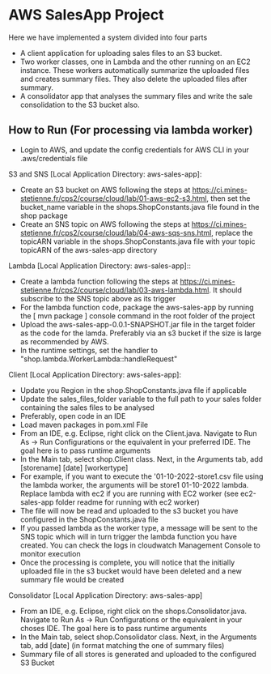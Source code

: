 
# AWS SalesApp Project

Here we have implemented a system divided into four parts
- A client application for uploading sales files to an S3 bucket.
- Two worker classes, one in Lambda and the other running on an EC2 instance. These workers automatically summarize the uploaded files and creates summary files. They also delete the uploaded files after summary.
- A consolidator app that analyses the summary files and write the sale consolidation to the S3 bucket also.


## How to Run (For processing via lambda worker)

- Login to AWS, and update the config credentials for AWS CLI in your .aws/credentials file

S3 and SNS [Local Application Directory: aws-sales-app]:
- Create an S3 bucket on AWS following the steps at https://ci.mines-stetienne.fr/cps2/course/cloud/lab/01-aws-ec2-s3.html, then set the bucket_name variable in the shops.ShopConstants.java file found in the shop package
- Create an SNS topic on AWS following the steps at https://ci.mines-stetienne.fr/cps2/course/cloud/lab/04-aws-sqs-sns.html, replace the topicARN variable in the shops.ShopConstants.java file with your topic topicARN of the aws-sales-app directory

Lambda [Local Application Directory: aws-sales-app]::
- Create a lambda function following the steps at https://ci.mines-stetienne.fr/cps2/course/cloud/lab/03-aws-lambda.html. It should subscribe to the SNS topic above as its trigger
- For the lambda function code, package the aws-sales-app by running the [ mvn package ] console command in the root folder of the project
- Upload the aws-sales-app-0.0.1-SNAPSHOT.jar file in the target folder as the code for the lamda. Preferably via an s3 bucket if the size is large as recommended by AWS.
- In the runtime settings, set the handler to "shop.lambda.WorkerLambda::handleRequest"

Client [Local Application Directory: aws-sales-app]:
- Update you Region in the shop.ShopConstants.java file if applicable
- Update the sales_files_folder variable to the  full path to your sales folder containing the sales files to be analysed
- Preferably, open code in an IDE
- Load maven packages in pom.xml File
- From an IDE, e.g. Eclipse, right click on the Client.java. Navigate to Run As -> Run Configurations or the equivalent in your preferred IDE. The goal here is to pass runtime arguments
- In the Main tab, select shop.Client class. Next, in the Arguments tab, add [storename] [date] [workertype]
- For example, if you want to execute the '01-10-2022-store1.csv file using the lambda worker, the arguments will be store1 01-10-2022 lambda. Replace lambda with ec2 if you are running with EC2 worker (see ec2-sales-app folder readme for running with ec2 worker)
- The file will now be read and uploaded to the s3 bucket you have configured in the ShopConstants.java file
- If you passed lambda as the worker type, a message will be sent to the SNS topic which will in turn trigger the lambda function you have created. You can check the logs in cloudwatch Management Console to monitor execution
- Once the processing is complete, you will notice that the initially uploaded file in the s3 bucket would have been deleted and a new summary file would be created

Consolidator [Local Application Directory: aws-sales-app]
- From an IDE, e.g. Eclipse, right click on the shops.Consolidator.java. Navigate to Run As -> Run Configurations or the equivalent in your choses IDE. The goal here is to pass runtime arguments
- In the Main tab, select shop.Consolidator class. Next, in the Arguments tab, add [date] (in format matching the one of summary files)
- Summary file of all stores is generated and uploaded to the configured S3 Bucket

